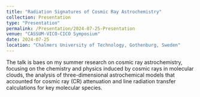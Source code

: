 ```yaml
---
title: "Radiation Signatures of Cosmic Ray Astrochemistry"
collection: Presentation
type: "Presentation"
permalink: /Presentation/2024-07-25-Presentation
venue: "CASSUM-VICO-CICO Symposium"
date: 2024-07-25
location: "Chalmers University of Technology, Gothenburg, Sweden"
---
```


The talk is baes on my summer research on cosmic ray astrochemistry, focusing on the chemistry and physics induced by cosmic rays in molecular clouds, the analysis of three-dimensional astrochemical models that accounted for cosmic ray (CR) attenuation and line radiation transfer calculations for key molecular species.
